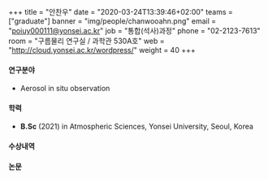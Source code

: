 ﻿+++
title = "안찬우"
date = "2020-03-24T13:39:46+02:00"
teams = ["graduate"]
banner = "img/people/chanwooahn.png"
email = "poiuy000111@yonsei.ac.kr"
job = "통합(석사)과정"
phone = "02-2123-7613"
room = "구름물리 연구실 / 과학관 530A호"
web = "http://cloud.yonsei.ac.kr/wordpress/"
weight = 40
+++

#### 연구분야
+ Aerosol in situ observation


#### 학력
 + **B.Sc** (2021) in Atmospheric Sciences, Yonsei University, Seoul, Korea

#### 수상내역

#### 논문

